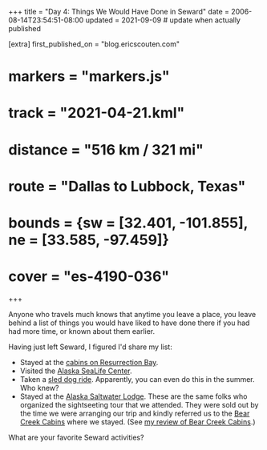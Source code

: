 +++
title = "Day 4: Things We Would Have Done in Seward"
date = 2006-08-14T23:54:51-08:00
updated = 2021-09-09 # update when actually published

[extra]
first_published_on = "blog.ericscouten.com"
# markers = "markers.js"
# track = "2021-04-21.kml"
# distance = "516 km / 321 mi"
# route = "Dallas to Lubbock, Texas"
# bounds = {sw = [32.401, -101.855], ne = [33.585, -97.459]}
# cover = "es-4190-036"
+++

Anyone who travels much knows that anytime you leave a place, you leave behind a list of things you would have liked to have done there if you had had more time, or known about them earlier.

<!-- more -->

Having just left Seward, I figured I'd share my list:

* Stayed at the [cabins on Resurrection Bay](http://www.ididaride.com).
* Visited the [Alaska SeaLife Center](http://www.alaskasealife.org).
* Taken a [sled dog ride](http://www.ididaride.com). Apparently, you can even do this in the summer. Who knew?
* Stayed at the [Alaska Saltwater Lodge](http://alaskasaltwaterlodge.com/index.html). These are the same folks who organized the sightseeting tour that we attended. They were sold out by the time we were arranging our trip and kindly referred us to the [Bear Creek Cabins](http://sewardbearcreekcabins.com) where we stayed. (See [my review of Bear Creek Cabins](../day-4-seward-bear-creek-cabins).)

What are your favorite Seward activities?

